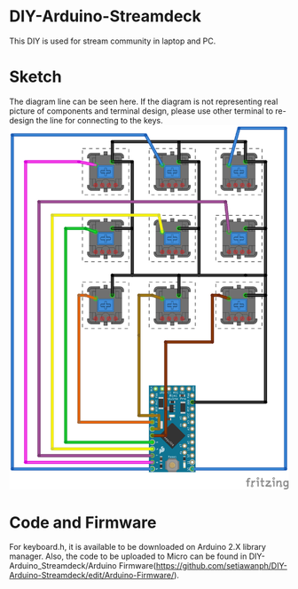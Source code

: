 # DIY-Arduino-Streamdeck
This DIY is used for stream community in laptop and PC.

# Sketch
The diagram line can be seen here. If the diagram is not representing real picture of components and terminal design, please use other terminal to re-design the line for connecting to the keys.
![Line Diagram for Arduino Streamdeck](https://github.com/setiawanph/DIY-Arduino-Streamdeck/blob/main/StreamDeck_Ino.png)

# Code and Firmware
For keyboard.h, it is available to be downloaded on Arduino 2.X library manager. Also, the code to be uploaded to Micro can be found in DIY-Arduino_Streamdeck/Arduino Firmware(https://github.com/setiawanph/DIY-Arduino-Streamdeck/edit/Arduino-Firmware/).
